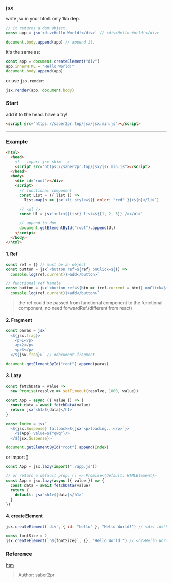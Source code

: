 ### jsx

write jsx in your html. only 1kb dep.

```js
// it returns a dom object.
const app = jsx`<div>Hello World!</div>` // <div>Hello World!</div>

document.body.append(app) // append it.
```

it's the same as:

```js
const app = document.createElement("div")
app.innerHTML = "Hello World!"
document.body.append(app)
```

or use `jsx.render`:

```js
jsx.render(app, document.body)
```

### Start

add it to the head. have a try!

```html
<script src="https://saber2pr.top/jsx/jsx.min.js"></script>
```

---

### Example

```html
<html>
  <head>
    <!-- import jsx shim -->
    <script src="https://saber2pr.top/jsx/jsx.min.js"></script>
  </head>
  <body>
    <div id="root"></div>
    <script>
      // functional component
      const List = ({ list }) =>
        list.map(n => jsx`<li style=${{ color: "red" }}>${n}</li>`)

      // <ul />
      const Ul = jsx`<ul><${List} list=${[1, 2, 3]} /></ul>`

      // append to dom.
      document.getElementById("root").append(Ul)
    </script>
  </body>
</html>
```

#### 1. Ref

```js
const ref = {} // must be an object
const button = jsx`<button ref=${ref} onClick=${() =>
  console.log(ref.current)}>add</button>`

// functional ref handle
const button = jsx`<button ref=${btn => (ref.current = btn)} onClick=${() =>
  console.log(ref.current)}>add</button>`
```

> the ref could be passed from functional component to the functional component, no need forwardRef.(different from react)

#### 2. Fragment

```js
const paras = jsx`
  <${jsx.frag}>
    <p>1</p>
    <p>2</p>
    <p>3</p>
  </${jsx.frag}>` // #document-fragment

document.getElementById("root").append(paras)
```

#### 3. Lazy

```js
const fetchData = value =>
  new Promise(resolve => setTimeout(resolve, 1000, value))

const App = async ({ value }) => {
  const data = await fetchData(value)
  return jsx`<h1>${data}</h1>`
}

const Index = jsx`
  <${jsx.Suspense} fallback=${jsx`<p>loading...</p>`}>
    <${App} value=${"qwq"}/>
  </${jsx.Suspense}>`

document.getElementById("root").append(Index)
```

or import()

```js
const App = jsx.lazy(import("./app.js"))

// or return a default prop: () => Promise<{default: HTMLElement}>
const App = jsx.lazy(async ({ value }) => {
  const data = await fetchData(value)
  return {
    default: jsx`<h1>${data}</h1>`
  }
})
```

#### 4. createElement

```js
jsx.createElement(`div`, { id: "hello" }, "Hello World!") // <div id="hello">Hello World!</div>

const fontSize = 2
jsx.createElement(`h${fontSize}`, {}, "Hello World!") // <h2>Hello World!</h2>
```

### Reference

[htm](https://github.com/developit/htm)

> Author: saber2pr
